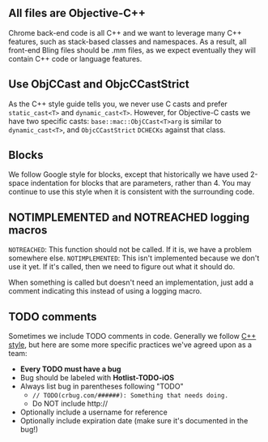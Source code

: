 ## All files are Objective-C++

Chrome back-end code is all C++ and we want to leverage many C++ features, such
as stack-based classes and namespaces. As a result, all front-end Bling files
should be .mm files, as we expect eventually they will contain C++ code or
language features.

## Use ObjCCast<T> and ObjcCCastStrict<T>

As the C++ style guide tells you, we never use C casts and prefer
`static_cast<T>` and `dynamic_cast<T>`. However, for Objective-C casts we have
two specific casts: `base::mac::ObjCCast<T>arg` is similar to `dynamic_cast<T>`,
and `ObjcCCastStrict` `DCHECKs` against that class.

## Blocks

We follow Google style for blocks, except that historically we have used 2-space
indentation for blocks that are parameters, rather than 4. You may continue to
use this style when it is consistent with the surrounding code.

## NOTIMPLEMENTED and NOTREACHED logging macros

`NOTREACHED`: This function should not be called. If it is, we have a problem
somewhere else.
`NOTIMPLEMENTED`: This isn't implemented because we don't use it yet. If it's
called, then we need to figure out what it should do.

When something is called but doesn't need an implementation, just add a comment
indicating this instead of using a logging macro.

## TODO comments

Sometimes we include TODO comments in code. Generally we follow
[C++ style](https://google.github.io/styleguide/cppguide.html#TODO_Comments),
but here are some more specific practices we've agreed upon as a team:

* **Every TODO must have a bug**
* Bug should be labeled with **Hotlist-TODO-iOS**
* Always list bug in parentheses following "TODO"
    * `// TODO(crbug.com/######): Something that needs doing.`
    * Do NOT include http://
* Optionally include a username for reference
* Optionally include expiration date (make sure it's documented in the bug!)
